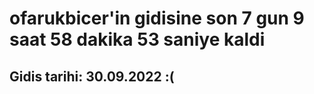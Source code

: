 # ofarukbicer'in gidisine son 7 gun 9 saat 58 dakika 53 saniye kaldi

## Gidis tarihi: 30.09.2022 :(